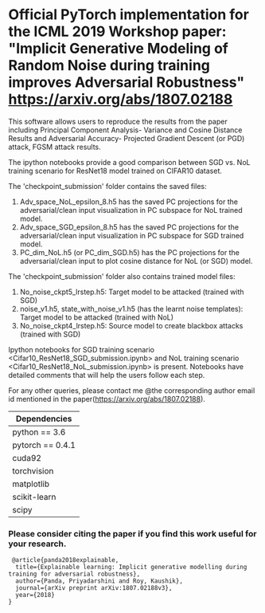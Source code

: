 # Official PyTorch implementation for the ICML 2019 Workshop paper: "Implicit Generative Modeling of Random Noise during training improves Adversarial Robustness" https://arxiv.org/abs/1807.02188

This software allows users to reproduce the results from the paper
including Principal Component Analysis- Variance and Cosine Distance Results and Adversarial Accuracy- Projected Gradient Descent (or PGD) attack, FGSM attack results. 

The ipython notebooks provide a good comparison between SGD vs. NoL training scenario for ResNet18 model trained on CIFAR10 dataset.

The 'checkpoint_submission' folder contains the saved files:
1) Adv_space_NoL_epsilon_8.h5 has the saved PC projections for the adversarial/clean input visualization in PC subspace for NoL trained model.
2) Adv_space_SGD_epsilon_8.h5 has the saved PC projections for the adversarial/clean input visualization in PC subspace for SGD trained model.
3) PC_dim_NoL.h5 (or PC_dim_SGD.h5) has the PC projections for the adversarial/clean input to plot cosine distance for NoL (or SGD) model.

The 'checkpoint_submission' folder also contains trained model files:
1) No_noise_ckpt5_lrstep.h5: Target model to be attacked (trained with SGD) 
2) noise_v1.h5, state_with_noise_v1.h5 (has the learnt noise templates): Target model to be attacked (trained with NoL) 
3) No_noise_ckpt4_lrstep.h5: Source model to create blackbox attacks (trained with SGD) 

Ipython notebooks for SGD training scenario <Cifar10_ResNet18_SGD_submission.ipynb> and NoL training scenario <Cifar10_ResNet18_NoL_submission.ipynb> is present. 
Notebooks have detailed comments that will help the users follow each step. 



For any other queries, please contact me @the corresponding author email id mentioned in the paper(https://arxiv.org/abs/1807.02188).

 | Dependencies  |
| ------------- |
| python == 3.6     |
| pytorch == 0.4.1     |
| cuda92|
| torchvision|
| matplotlib|
| scikit-learn|
|scipy        |

### Please consider citing the paper if you find this work useful for your research.


```
 @article{panda2018explainable,
  title={Explainable learning: Implicit generative modelling during training for adversarial robustness},
  author={Panda, Priyadarshini and Roy, Kaushik},
  journal={arXiv preprint arXiv:1807.02188v3},
  year={2018}
}
```
